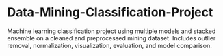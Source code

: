 # Data-Mining-Classification-Project
Machine learning classification project using multiple models and stacked ensemble on a cleaned and preprocessed mining dataset. Includes outlier removal, normalization, visualization, evaluation, and model comparison.

